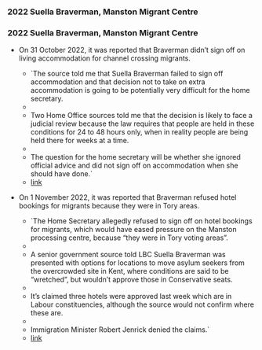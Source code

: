 ### 2022 Suella Braverman, Manston Migrant Centre

### 2022 Suella Braverman, Manston Migrant Centre
- On 31 October 2022, it was reported that Braverman didn’t sign off on living accommodation for channel crossing migrants.
    
    - `The source told me that Suella Braverman failed to sign off accommodation and that decision not to take on extra accommodation is going to be potentially very difficult for the home secretary.  
    -   
    - Two Home Office sources told me that the decision is likely to face a judicial review because the law requires that people are held in these conditions for 24 to 48 hours only, when in reality people are being held there for weeks at a time.  
    -   
    - The question for the home secretary will be whether she ignored official advice and did not sign off on accommodation when she should have done.`  
    - [link](https://news.sky.com/story/home-office-source-denies-home-secretary-suella-braverman-ignored-legal-device-on-manston-migrant-centre-12735240)
    
- On 1 November 2022, it was reported that Braverman refused hotel bookings for migrants because they were in Tory areas.
    
    - `The Home Secretary allegedly refused to sign off on hotel bookings for migrants, which would have eased pressure on the Manston processing centre, because “they were in Tory voting areas”.  
    -   
    - A senior government source told LBC Suella Braverman was presented with options for locations to move asylum seekers from the overcrowded site in Kent, where conditions are said to be “wretched”, but wouldn’t approve those in Conservative seats.  
    -   
    - It’s claimed three hotels were approved last week which are in Labour constituencies, although the source would not confirm where these are.  
    -   
    - Immigration Minister Robert Jenrick denied the claims.`  
    - [link](https://www.lbc.co.uk/news/suella-braverman-refused-hotel-bookings-migrants-tory-areas/)
    